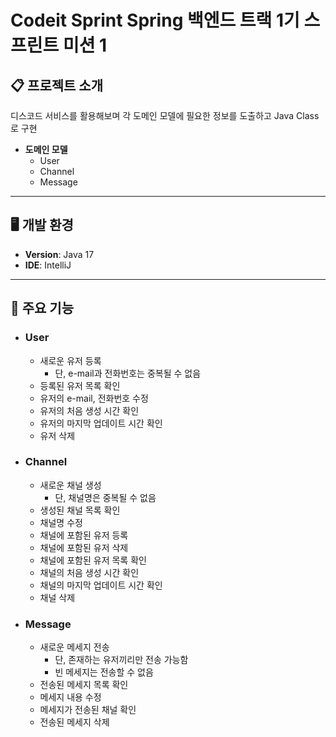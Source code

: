 # Codeit Sprint Spring 백엔드 트랙 1기 스프린트 미션 1

## 📋 프로젝트 소개
디스코드 서비스를 활용해보며 각 도메인 모델에 필요한 정보를 도출하고 Java Class로 구현
- **도메인 모델** 
  - User
  - Channel
  - Message

---
## 🖥 개발 환경
- **Version**: Java 17
- **IDE**: IntelliJ

---
## 📌 주요 기능
- ### User
  - 새로운 유저 등록
    - 단, e-mail과 전화번호는 중복될 수 없음
  - 등록된 유저 목록 확인
  - 유저의 e-mail, 전화번호 수정
  - 유저의 처음 생성 시간 확인
  - 유저의 마지막 업데이트 시간 확인
  - 유저 삭제

- ### Channel
  - 새로운 채널 생성
    - 단, 채널명은 중복될 수 없음
  - 생성된 채널 목록 확인
  - 채널명 수정
  - 채널에 포함된 유저 등록
  - 채널에 포함된 유저 삭제
  - 채널에 포함된 유저 목록 확인
  - 채널의 처음 생성 시간 확인
  - 채널의 마지막 업데이트 시간 확인
  - 채널 삭제

- ### Message
  - 새로운 메세지 전송
    - 단, 존재하는 유저끼리만 전송 가능함
    - 빈 메세지는 전송할 수 없음
  - 전송된 메세지 목록 확인
  - 메세지 내용 수정
  - 메세지가 전송된 채널 확인
  - 전송된 메세지 삭제
  